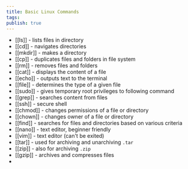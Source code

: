 ```yaml
---
title: Basic Linux Commands
tags: 
publish: true
---
```



- [[ls]] - lists files in directory
- [[cd]] - navigates directories
- [[mkdir]] - makes a directory
- [[cp]] - duplicates files and folders in file system
- [[rm]] - removes files and folders
- [[cat]] - displays the content of a file
- [[echo]] - outputs text to the terminal
- [[file]] - determines the type of a given file
- [[sudo]] - gives temporary root privileges to following command
- [[grep]] - searches content from files
- [[ssh]] - secure shell
- [[chmod]] - changes permissions of a file or directory
- [[chown]] - changes owner of a file or directory
- [[find]] - searches for files and directories based on various criteria
- [[nano]] - text editor, beginner friendly
- [[vim]] - text editor (can't be exited)
- [[tar]] - used for archiving and unarchiving `.tar`
- [[zip]] - also for archiving `.zip`
- [[gzip]] - archives and compresses files
- 